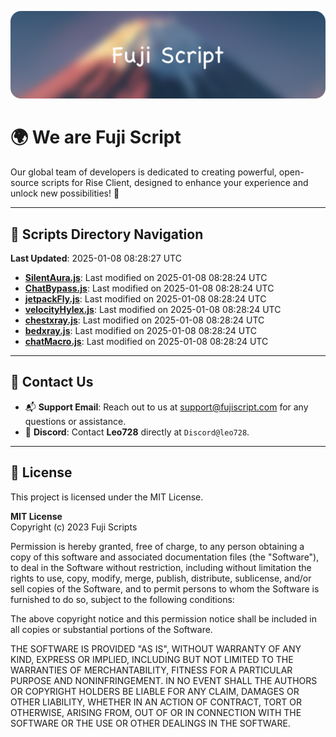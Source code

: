![Banner](.github/b.webp)

# 🌍 **We are Fuji Script**

Our global team of developers is dedicated to creating powerful, open-source scripts for Rise Client, designed to enhance your experience and unlock new possibilities! 🌟

---
<!-- SCRIPTS_NAVIGATION_START -->
## 📂 **Scripts Directory Navigation**

**Last Updated**: 2025-01-08 08:28:27 UTC

- **[SilentAura.js](scripts/SilentAura.js)**: Last modified on 2025-01-08 08:28:24 UTC
- **[ChatBypass.js](scripts/ChatBypass.js)**: Last modified on 2025-01-08 08:28:24 UTC
- **[jetpackFly.js](scripts/jetpackFly.js)**: Last modified on 2025-01-08 08:28:24 UTC
- **[velocityHylex.js](scripts/velocityHylex.js)**: Last modified on 2025-01-08 08:28:24 UTC
- **[chestxray.js](scripts/chestxray.js)**: Last modified on 2025-01-08 08:28:24 UTC
- **[bedxray.js](scripts/bedxray.js)**: Last modified on 2025-01-08 08:28:24 UTC
- **[chatMacro.js](scripts/chatMacro.js)**: Last modified on 2025-01-08 08:28:24 UTC

<!-- SCRIPTS_NAVIGATION_END -->

---

## 💬 **Contact Us**  
- 📬 **Support Email**: Reach out to us at [support@fujiscript.com](mailto:support@fujiscript.com) for any questions or assistance.  
- 💬 **Discord**: Contact **Leo728** directly at `Discord@leo728`.

---

## 📜 **License**

This project is licensed under the MIT License.  

**MIT License**  
Copyright (c) 2023 Fuji Scripts  

Permission is hereby granted, free of charge, to any person obtaining a copy of this software and associated documentation files (the "Software"), to deal in the Software without restriction, including without limitation the rights to use, copy, modify, merge, publish, distribute, sublicense, and/or sell copies of the Software, and to permit persons to whom the Software is furnished to do so, subject to the following conditions:  

The above copyright notice and this permission notice shall be included in all copies or substantial portions of the Software.  

THE SOFTWARE IS PROVIDED "AS IS", WITHOUT WARRANTY OF ANY KIND, EXPRESS OR IMPLIED, INCLUDING BUT NOT LIMITED TO THE WARRANTIES OF MERCHANTABILITY, FITNESS FOR A PARTICULAR PURPOSE AND NONINFRINGEMENT. IN NO EVENT SHALL THE AUTHORS OR COPYRIGHT HOLDERS BE LIABLE FOR ANY CLAIM, DAMAGES OR OTHER LIABILITY, WHETHER IN AN ACTION OF CONTRACT, TORT OR OTHERWISE, ARISING FROM, OUT OF OR IN CONNECTION WITH THE SOFTWARE OR THE USE OR OTHER DEALINGS IN THE SOFTWARE.  
